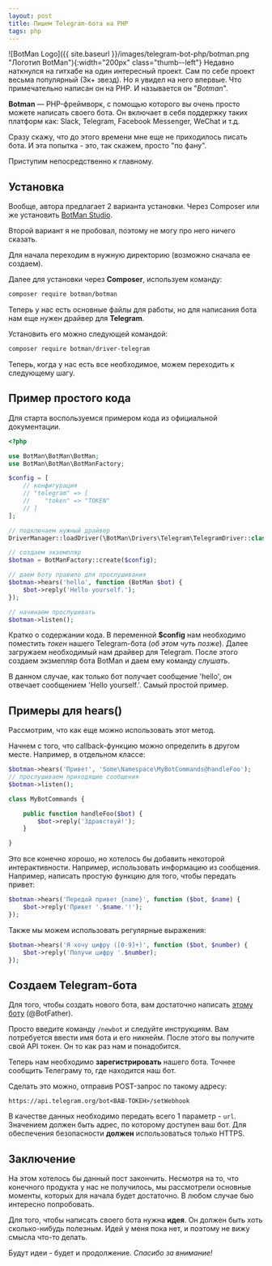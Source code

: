 ```yaml
---
layout: post
title: Пишем Telegram-бота на PHP
tags: php
---
```

![BotMan Logo]({{ site.baseurl }}/images/telegram-bot-php/botman.png "Логотип BotMan"){:width="200px" class="thumb--left"}
Недавно наткнулся на гитхабе на один интересный проект. Сам по себе проект весьма популярный (3к+ звезд). Но я увидел на него впервые. Что примечательно написан он на PHP. И называется он "_Botman_".   

**Botman** &mdash; PHP-фреймворк, с помощью которого вы очень просто можете написать своего бота. Он включает в себя поддержку таких платформ как:  Slack, Telegram, Facebook Messenger, WeChat и т.д.  

Сразу скажу, что до этого времени мне еще не приходилось писать бота. И эта попытка - это, так скажем, просто "по фану".  

Приступим непосредственно к главному.

## Установка
Вообще, автора предлагает 2 варианта установки. Через Composer или же установить [BotMan Studio](https://botman.io/2.0/botman-studio).

Второй вариант я не пробовал, поэтому не могу про него ничего сказать.  

Для начала переходим в нужную директорию (возможно сначала ее создаем).  

Далее для установки через **Composer**, используем команду:   
```bash
composer require botman/botman
```

Теперь у нас есть основные файлы для работы, но для написания бота нам еще нужен драйвер для **Telegram**.  

Установить его можно следующей командой:  

```bash
composer require botman/driver-telegram
```
Теперь, когда у нас есть все необходимое, можем переходить к следующему шагу.

## Пример простого кода

Для старта воспользуемся примером кода из официальной документации.   
```php
<?php

use BotMan\BotMan\BotMan;
use BotMan\BotMan\BotManFactory;

$config = [
    // конфигурация
    // "telegram" => [
    //    "token" => "TOKEN"
    // ]
];

// подключаем нужный драйвер
DriverManager::loadDriver(\BotMan\Drivers\Telegram\TelegramDriver::class);

// создаем экземпляр
$botman = BotManFactory::create($config);

// даем боту правило для прослушивания
$botman->hears('hello', function (BotMan $bot) {
    $bot->reply('Hello yourself.');
});

// начинаем прослушивать
$botman->listen();
```

Кратко о содержании кода. В переменной __$config__ нам необходимо поместить _токен_ нашего Telegram-бота (_об этом чуть позже_). Далее загружаем необходимый нам драйвер для Telegram. После этого создаем экзмепляр бота BotMan и даем ему команду _слушать_.  

В данном случае, как только бот получает сообщение 'hello', он отвечает сообщением 'Hello yourself.'. Самый простой пример.

## Примеры для hears()

Рассмотрим, что как еще можно использовать этот метод.  

Начнем с того, что callback-функцию можно определить в другом месте. Например, в отдельном классе:
```php
$botman->hears('Привет', 'Some\Namespace\MyBotCommands@handleFoo');
// прослушиваем приходящие сообщения
$botman->listen();

class MyBotCommands {

    public function handleFoo($bot) {
        $bot->reply('Здравствуй!');
    }

}
```  
Это все конечно хорошо, но хотелось бы добавить некоторой интерактивности. Например, использовать информацию из сообщения. Например, написать простую функцию для того, чтобы передать привет:

```php
$botman->hears('Передай привет {name}', function ($bot, $name) {
    $bot->reply('Привет '.$name.'!');
});
``` 

Также мы можем использовать регулярные выражения:

```php
$botman->hears('Я хочу цифру ([0-9]+)', function ($bot, $number) {
    $bot->reply('Получи цифру '.$number);
});
```

## Создаем Telegram-бота
Для того, чтобы создать нового бота, вам достаточно написать [этому боту](https://t.me/botfather) (@BotFather).  

Просто введите команду ```/newbot``` и следуйте инструкциям. Вам потребуется ввести имя бота и его никнейм. После этого вы получите свой API токен. Он то как раз нам и понадобится.  

Теперь нам необходимо **зарегистрировать** нашего бота. Точнее сообщить Телеграму то, где находится наш бот.  

Сделать это можно, отправив POST-запрос по такому адресу:
```
https://api.telegram.org/bot<ВАШ-ТОКЕН>/setWebhook
```

В качестве данных необходимо передать всего 1 параметр - ```url```.  Значением должен быть адрес, по которому доступен ваш бот. Для обеспечения безопасности **должен** использоваться только HTTPS.  

## Заключение
На этом хотелось бы данный пост закончить. Несмотря на то, что конечного продукта у нас не получилось, мы рассмотрели основные моменты, которых для начала будет достаточно. В любом случае быо интересно попробовать.  

Для того, чтобы написать своего бота нужна **идея**. Он должен быть хоть сколько-нибудь полезным. Идей у меня пока нет, и поэтому не вижу смысла что-то делать.  

Будут идеи - будет и продолжение. _Спасибо за внимание!_













